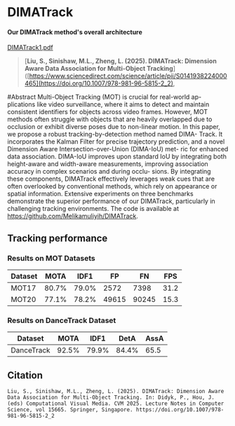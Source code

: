 # DIMATrack

#### Our DIMATrack method's overall architecture
[DIMATrack1.pdf](https://github.com/user-attachments/files/19950743/DIMATrack1.pdf)


> [**Liu, S., Sinishaw, M.L., Zheng, L. (2025). DIMATrack: Dimension Aware Data Association for Multi-Object Tracking**]([https://www.sciencedirect.com/science/article/pii/S0141938224000465](https://doi.org/10.1007/978-981-96-5815-2_2), 

#Abstract
Multi-Object Tracking (MOT) is crucial for real-world ap-
plications like video surveillance, where it aims to detect and maintain
consistent identifiers for objects across video frames. However, MOT
methods often struggle with objects that are heavily overlapped due
to occlusion or exhibit diverse poses due to non-linear motion. In this
paper, we propose a robust tracking-by-detection method named DIMA-
Track. It incorporates the Kalman Filter for precise trajectory prediction,
and a novel Dimension Aware Intersection-over-Union (DIMA-IoU) met-
ric for enhanced data association. DIMA-IoU improves upon standard
IoU by integrating both height-aware and width-aware measurements,
improving association accuracy in complex scenarios and during occlu-
sions. By integrating these components, DIMATrack effectively leverages
weak cues that are often overlooked by conventional methods, which rely
on appearance or spatial information. Extensive experiments on three
benchmarks demonstrate the superior performance of our DIMATrack,
particularly in challenging tracking environments. The code is available
at https://github.com/Melikamuliyih/DIMATrack.

## Tracking performance
### Results on MOT Datasets
| Dataset    |  MOTA | IDF1  | FP | FN | FPS |
|--------------|-----------|-------|----------|----------|--------|
|MOT17       | 80.7% | 79.0% | 2572 | 7398| 31.2 |
|MOT20       | 77.1% | 78.2% |49615 | 90245 | 15.3 |

### Results on DanceTrack Dataset
| Dataset    |  MOTA | IDF1  | DetA |AssA |
|--------------|-----------|-------|----------|----------|
|DanceTrack  | 92.5% | 79.9% |84.4% | 65.5 |



## Citation
```
Liu, S., Sinishaw, M.L., Zheng, L. (2025). DIMATrack: Dimension Aware Data Association for Multi-Object Tracking. In: Didyk, P., Hou, J. (eds) Computational Visual Media. CVM 2025. Lecture Notes in Computer Science, vol 15665. Springer, Singapore. https://doi.org/10.1007/978-981-96-5815-2_2
```
